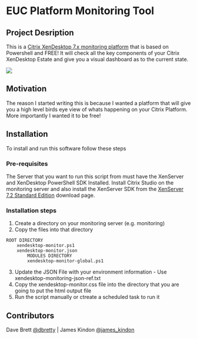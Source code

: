 # EUC Platform Monitoring Tool

## Project Desription

This is a [Citrix XenDesktop 7.x monitoring platform](http://bretty.me.uk/free-citrix-xendesktop-7-monitoring-platform/) that is based on Powershell and FREE! It will check all the key components of your Citrix XenDesktop Estate and give you a visual dashboard as to the current state.

![](https://raw.githubusercontent.com/dbretty/xendesktop-7x-monitor/master/img/overview.png)

## Motivation

The reason I started writing this is because I wanted a platform that will give you a high level birds eye view of whats happening on your Citrix Platform. More importantly I wanted it to be free!

## Installation

To install and run this software follow these steps

### Pre-requisites

The Server that you want to run this script from must have the XenServer and XenDesktop PowerShell SDK Installed. Install Citrix Studio on the monitoring server and also install the XenServer SDK from the [XenServer 7.2 Standard Edition](https://www.citrix.com/downloads/xenserver/product-software/xenserver-72-standard-edition.html) download page.

### Installation steps

1. Create a directory on your monitoring server (e.g. monitoring)
2. Copy the files into that directory

```text
ROOT DIRECTORY
    xendesktop-monitor.ps1
    xendesktop-monitor.json
        MODULES DIRECTORY
        xendesktop-monitor-global.ps1
```

3. Update the JSON File with your environment information - Use xendesktop-monitoring-json-ref.txt
5. Copy the xendesktop-monitor.css file into the directory that you are going to put the html output file
4. Run the script manually or ctreate a scheduled task to run it

## Contributors

Dave Brett [@dbretty](https://twitter.com/dbretty) | James Kindon [@james_kindon](https://twitter.com/james_kindon)
